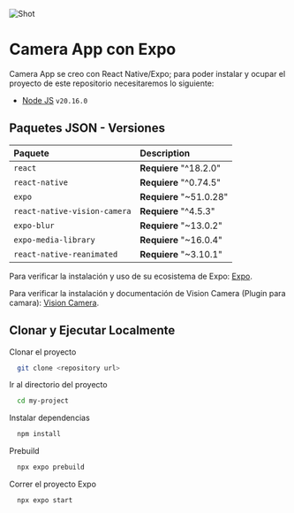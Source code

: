 ![Shot](https://github.com/user-attachments/assets/55985d78-7728-42e3-898c-3604a070b990)


# Camera App con Expo

Camera App se creo con React Native/Expo; para poder instalar y ocupar el proyecto de este repositorio necesitaremos lo siguiente:

- [Node JS](https://nodejs.org/en/download/package-manager) `v20.16.0`

## Paquetes JSON - Versiones

| Paquete |         Description                |
| :--------         | :------------------------- |
| `react` | **Requiere** "^18.2.0" |
| `react-native` | **Requiere** "^0.74.5" |
| `expo` | **Requiere** "~51.0.28" |
| `react-native-vision-camera` | **Requiere** "^4.5.3" |
| `expo-blur` | **Requiere** "~13.0.2" |
| `expo-media-library` | **Requiere** "~16.0.4" |
| `react-native-reanimated` | **Requiere** "~3.10.1" |

Para verificar la instalación y uso de su ecosistema de Expo: [Expo](https://expo.dev/).

Para verificar la instalación y documentación de Vision Camera (Plugin para camara): [Vision Camera](https://react-native-vision-camera.com/docs/guides).

## Clonar y Ejecutar Localmente

Clonar el proyecto

```bash
  git clone <repository url>
```

Ir al directorio del proyecto

```bash
  cd my-project
```

Instalar dependencias

```bash
  npm install
```

Prebuild

```bash
  npx expo prebuild
```

Correr el proyecto Expo

```bash
  npx expo start
```
